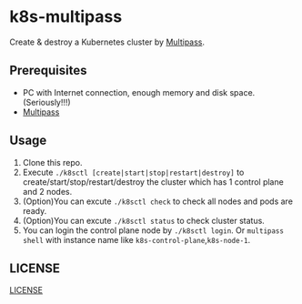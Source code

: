# k8s-multipass

Create & destroy a Kubernetes cluster by [Multipass](https://multipass.run).

## Prerequisites

* PC with Internet connection, enough memory and disk space. (Seriously!!!)
* [Multipass](https://multipass.run/)

## Usage

1. Clone this repo.
2. Execute `./k8sctl [create|start|stop|restart|destroy]` to create/start/stop/restart/destroy the cluster which has 1 control plane and 2 nodes.
3. (Option)You can excute `./k8sctl check` to check all nodes and pods are ready.
4. (Option)You can excute `./k8sctl status` to check cluster status.
5. You can login the control plane node by `./k8sctl login`. Or `multipass shell` with instance name like `k8s-control-plane`,`k8s-node-1`.

## LICENSE

[LICENSE](/LICENSE)
